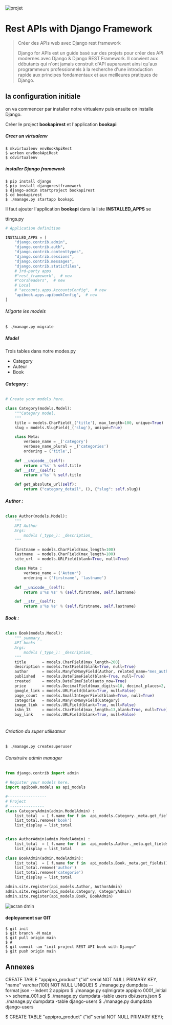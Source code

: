 
![projet](images/rest_api_with_django.jpeg)

#  Rest APIs with Django Framework


>  Créer des APIs web avec Django rest framework
>
> Django for APIs est un guide basé sur des projets pour créer des API modernes avec Django & Django REST Framework. Il convient aux débutants qui n'ont jamais construit d'API auparavant ainsi qu'aux programmeurs professionnels à la recherche d'une introduction rapide aux principes fondamentaux et aux meilleures pratiques de Django.



## la configuration initiale

on va commencer par installer notre virtualenv puis ensuite on installe Django.

Créer le project **bookapirest** et l'application **bookapi**

##### Creer un virtualenv 

```shell
$ mkvirtualenv envBookApiRest
$ workon envBookApiRest
$ cdvirtualenv
```

##### installer Django framework 

```shell
$ pip install django
$ pip install djangorestframework
$ django-admin startproject bookapirest
$ cd bookapirest
$ ./manage.py startapp bookapi
```



Il faut ajouter l'application **bookapi** dans la liste **INSTALLED_APPS** se

ttings.py

```python
# Application definition

INSTALLED_APPS = [
    "django.contrib.admin",
    "django.contrib.auth",
    "django.contrib.contenttypes",
    "django.contrib.sessions",
    "django.contrib.messages",
    "django.contrib.staticfiles",
    # 3rd-party apps
    #"rest_framework",  # new
    #"corsheaders",  # new
    # Local
    # "accounts.apps.AccountsConfig",  # new
    "apibook.apps.apibookConfig",  # new
]
```



###### Migarte les models 

```shell
$ ./manage.py migrate 
```



##### Model

Trois  tables dans notre modes.py 

* Category
* Auteur
* Book



###### **Category  :**

```python
# Create your models here.

class Category(models.Model):
    """Category model.
    """
    title = models.CharField(_('title'), max_length=100, unique=True)
    slug = models.SlugField(_('slug'), unique=True)

    class Meta:
        verbose_name = _('category')
        verbose_name_plural = _('categories')
        ordering = ('title',)
    
    def __unicode__(self):
        return u'%s' % self.title
    def __str__(self):
        return u'%s' % self.title

    def get_absolute_url(self):
        return ("category_detail", (), {"slug": self.slug})
```



###### **Author :**

```python
class Author(models.Model):
    """
    API Author
    Args:
        models (_type_): _description_
    """

    firstname = models.CharField(max_length=100)
    lastname  = models.CharField(max_length=100)
    site_url  = models.URLField(blank=True, null=True)

    class Meta :
        verbose_name = ('Auteur')
        ordering = ('firstname', 'lastname')
    
    def __unicode__(self):
        return u'%s %s' % (self.firstname, self.lastname)

    def __str__(self):
        return u'%s %s' % (self.firstname, self.lastname)

```



###### **Book :**



```python
class Book(models.Model):
    """_summary_
    API books  
    Args:
        models (_type_): _description_
    """
    title       = models.CharField(max_length=200)
    description = models.TextField(blank=True, null=True)
    author      = models.ManyToManyField(Author, related_name="mes_autheurs")
    published   = models.DateTimeField(blank=True, null=True)
    created     = models.DateTimeField(auto_now=True)
    price       = models.DecimalField(max_digits=10, decimal_places=2, blank=True, null=True)
    google_link = models.URLField(blank=True, null=False)
    page_count  = models.SmallIntegerField(blank=True, null=True)
    categorie   = models.ManyToManyField(Category)
    image_link  = models.URLField(blank=True, null=False)
    isbn_13     = models.CharField(max_length=13,blank=True, null=True)
    buy_link    = models.URLField(blank=True, null=False)
    
```



###### Création du super utilisateur 

```shell
$ ./manage.py createsuperuser
```



###### Construire admin manager

```python
from django.contrib import admin

# Register your models here.
import apibook.models as api_models

#-----------------
# Project
# ---------------
class CategoryAdmin(admin.ModelAdmin) :
    list_total  = [ f.name for f in  api_models.Category._meta.get_fields()]
    list_total.remove('book')
    list_display = list_total


class AuthorAdmin(admin.ModelAdmin) :
    list_total  = [ f.name for f in  api_models.Author._meta.get_fields()]
    list_display = list_total
    
class BookAdmin(admin.ModelAdmin):
    list_total  = [ f.name for f in  api_models.Book._meta.get_fields()]
    list_total.remove('author')
    list_total.remove('categorie')
    list_display = list_total

admin.site.register(api_models.Author, AuthorAdmin)
admin.site.register(api_models.Category, CategoryAdmin)
admin.site.register(api_models.Book, BookAdmin)

```



![ecran dmin](images/Ecran_admin.png)



#### deployament  sur GIT

```shell
$ git init
$ git branch -M main
$ git pull origin main
$ #
$ git commit -am "init project REST API book with Django"
$ git push origin main

```



## Annexes 

CREATE TABLE "appipro_product" ("id" serial NOT NULL PRIMARY KEY, "name" varchar(100) NOT NULL UNIQUE)
$ ./manage.py dumpdata --format json --indent 2 appipro
$ ./manage.py sqlmigrate  appipro 0001_initial >> schema_001.sql
$ ./manage.py dumpdata -table users db/users.json
$ ./manage.py dumpdata -table django-users 
$ ./manage.py dumpdata  django-users 

$ CREATE TABLE "appipro_product" ("id" serial NOT NULL PRIMARY KEY);